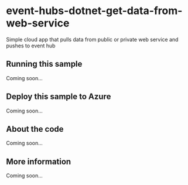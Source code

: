 # event-hubs-dotnet-get-data-from-web-service
Simple cloud app that pulls data from public or private web service and pushes to event hub
## Running this sample
Coming soon...
## Deploy this sample to Azure
Coming soon...
## About the code
Coming soon...
## More information
Coming soon...
